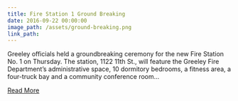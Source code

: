 ```yaml
---
title: Fire Station 1 Ground Breaking
date: 2016-09-22 00:00:00
image_path: /assets/ground-breaking.png
link_path:
---
```



Greeley officials held a groundbreaking ceremony for the new Fire Station No. 1 on Thursday. The station, 1122 11th St., will feature the Greeley Fire Department’s administrative space, 10 dormitory bedrooms, a fitness area, a four-truck bay and a community conference room...

[Read More](http://www.greeleytribune.com/news/local/photo-story-officials-break-ground-on-new-fire-station-no-1-in-downtown-greeley/)